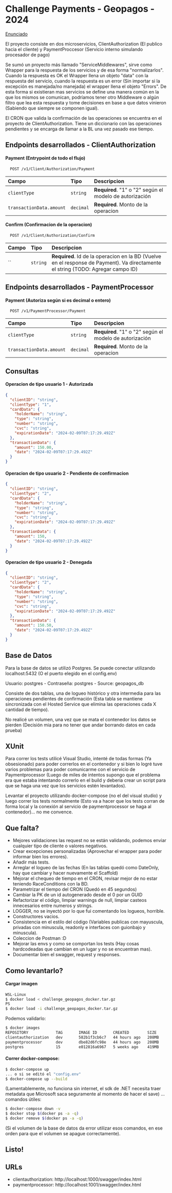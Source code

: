 
# Challenge Payments - Geopagos - 2024
[Enunciado](Challenge_Payments.pdf)

El proyecto consiste en dos microservicios, ClientAuthorization (El publico hacia el cliente) y PaymentProccesor (Servicio interno simulando procesador de pago)

Se sumó un proyecto más llamado "ServiceMiddlewares", sirve como Wrapper para la respuesta de los servicios y de esa forma "normalizarlos". Cuando la respuesta es OK el Wrapper llena un objeto "data" con la respuesta del servicio, cuando la respuesta es un error (Sin importar si la excepción es manejada/no manejada) el wrapper llena el objeto "Errors". De esta forma si existieran mas servicios se define una manera común en la que los mismos se comunican, podríamos tener otro Middleware o algún filtro que lea esta respuesta y tome decisiones en base a que datos vinieron (Sabiendo que siempre se componen igual).

El CRON que valida la confirmación de las operaciones se encuentra en el proyecto de ClientAuthorization. Tiene un diccionario con las operaciones pendientes y se encarga de llamar a la BL una vez pasado ese tiempo.
## Endpoints desarrollados -  ClientAuthorization

#### Payment (Entrypoint de todo el flujo)

```http
  POST /v1/Client/Authorization/Payment
```

| Campo | Tipo     | Descripcion                |
| :-------- | :------- | :------------------------- |
| `clientType` | `string` | **Required**. "1" o "2" según el modelo de autorización|
| `transactionData.amount` | `decimal` | **Required**. Monto de la operacion|

#### Confirm (Confirmacion de la operacion)

```http
  POST /v1/Client/Authorization/Confirm
```

| Campo | Tipo     | Descripcion                |
| :-------- | :------- | :------------------------- |
| `` | `string` | **Required**. Id de la operacion en la BD (Vuelve en el response de Payment). Va directamente el string (TODO: Agregar campo ID) |

## Endpoints desarrollados -  PaymentProcessor

#### Payment (Autoriza según si es decimal o entero)

```http
  POST /v1/PaymentProcessor/Payment
```

| Campo | Tipo     | Descripcion                |
| :-------- | :------- | :------------------------- |
| `clientType` | `string` | **Required**. "1" o "2" según el modelo de autorización|
| `transactionData.amount` | `decimal` | **Required**. Monto de la operacion|

## Consultas
#### Operacion de tipo usuario 1 - Autorizada
```json
{
  "clientID": "string",
  "clientType": "1",
  "cardData": {
    "holderName": "string",
    "type": "string",
    "number": "string",
    "cvc": "string",
    "expirationDate": "2024-02-09T07:17:29.492Z"
  },
  "transactionData": {
    "amount": 150.00,
    "date": "2024-02-09T07:17:29.492Z"
  }
}
```
#### Operacion de tipo usuario 2 - Pendiente de confirmacion
```json
{
  "clientID": "string",
  "clientType": "2",
  "cardData": {
    "holderName": "string",
    "type": "string",
    "number": "string",
    "cvc": "string",
    "expirationDate": "2024-02-09T07:17:29.492Z"
  },
  "transactionData": {
    "amount": 150,
    "date": "2024-02-09T07:17:29.492Z"
  }
}
```
#### Operacion de tipo usuario 2 - Denegada
```json
{
  "clientID": "string",
  "clientType": "2",
  "cardData": {
    "holderName": "string",
    "type": "string",
    "number": "string",
    "cvc": "string",
    "expirationDate": "2024-02-09T07:17:29.492Z"
  },
  "transactionData": {
    "amount": 150.50,
    "date": "2024-02-09T07:17:29.492Z"
  }
}
```



## Base de Datos

Para la base de datos se utilizó Postgres. Se puede conectar utilizando localhost:5432 (O el puerto elegido en el config.env)

Usuario: postgres - Contraseña: postgres - Source: geopagos_db

Consiste de dos tablas, una de logueo histórico y otra intermedia para las operaciones pendientes de confirmación (Esta tabla se mantiene sincronizada con el Hosted Service que elimina las operaciones cada X cantidad de tiempo).

No realicé un volumen, una vez que se mata el contenedor los datos se pierden (Decisión mia para no tener que andar borrando datos en cada prueba)

## XUnit

Para correr los tests utilicé Visual Studio, intenté de todas formas (Ya obsesionado) para poder correrlos en el contenedor y si bien lo logré tuve varios problemas para poder comunicarme con el servicio de Paymentprocessor (Luego de miles de intentos supongo que el problema era que estaba intentando correrlo en el build y debería crear un script para que se haga una vez que los servicios estén levantados).

Levantar el proyecto utilizando docker-compose (no el del visual studio) y luego correr los tests normalmente (Esto va a hacer que los tests corran de forma local y la conexión al servicio de paymentprocessor se haga al contenedor)... no me convence.

## Que falta?

- Mejores validaciones las request no se están validando, podemos enviar cualquier tipo de cliente o valores negativos.
- Crear excepciones personalizadas (Aprovechar el wrapper para poder informar bien los errores).
- Añadir más tests.
- Arreglar el logueo de las fechas (En las tablas quedó como DateOnly, hay que cambiar y hacer nuevamente el Scaffold)
- Mejorar el chequeo de tiempo en el CRON, revisar mejor de no estar teniendo RaceConditions con la BD.
- Parametrizar el tiempo del CRON (Quedó en 45 segundos)
- Cambiar la PK de un id autogenerado desde el 0 por un GUID 
- Refactorizar el código, limpiar warnings de null, limpiar casteos innecesarios entre numeros y strings.
- LOGGER, no se inyectó por lo que fui comentando los logueos, horrible.
- Constructores vacios.
- Consistencia en el estilo del código (Variables publicas con mayuscula, privadas con minuscula, readonly e interfaces con guionbajo y minuscula).
- Coleccion de Postman :D 
- Mejorar las envs y como se comportan los tests (Hay cosas hardcodeadas que cambian en un lugar y no se encuentran mas).
- Documentar bien el swagger, request y responses.
## Como levantarlo?

#### Cargar imagen

```bash
WSL-Linux
$ docker load < challenge_geopagos_docker.tar.gz
PS
$ docker load -i challenge_geopagos_docker.tar.gz
```

Podemos validarlo:

```bash
$ docker images
REPOSITORY            TAG       IMAGE ID       CREATED        SIZE
clientauthorization   dev       582b1f3cb6c7   44 hours ago   208MB
paymentprocessor      dev       dbe82d6fc98e   44 hours ago   208MB
postgres              15        e012816a6967   5 weeks ago    419MB
```

#### Correr docker-compose:
```bash
$ docker-compose up
... o si se editó el "config.env"
$ docker-compose up --build
```
(Lamentablemente, no funciona sin internet, el sdk de .NET necesita traer metadata que Microsoft saca seguramente al momento de hacer el save)
... comandos útiles:
```bash
$ docker-compose down -v
$ docker stop $(docker ps -a -q)
$ docker remove $(docker ps -a -q)
```
(Si el volumen de la base de datos da error <pasa cuando se baja y sube varias veces> utilizar esos comandos, en ese orden para que el volumen se apague correctamente).
## Listo!

## URLs 
- clientauthorization: http://localhost:1000/swagger/index.html
- paymentprocessor: http://localhost:1001/swagger/index.html
#
